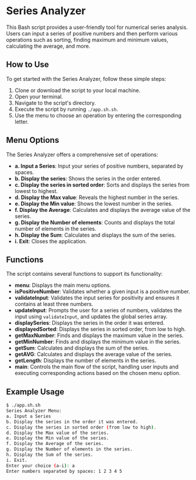 # Series Analyzer

This Bash script provides a user-friendly tool for numerical series analysis. Users can input a series of positive numbers and then perform various operations such as sorting, finding maximum and minimum values, calculating the average, and more.

## How to Use

To get started with the Series Analyzer, follow these simple steps:

1. Clone or download the script to your local machine.
2. Open your terminal.
3. Navigate to the script's directory.
4. Execute the script by running `./app.sh.sh`.
5. Use the menu to choose an operation by entering the corresponding letter.

## Menu Options

The Series Analyzer offers a comprehensive set of operations:

- **a. Input a Series**: Input your series of positive numbers, separated by spaces.
- **b. Display the series**: Shows the series in the order entered.
- **c. Display the series in sorted order**: Sorts and displays the series from lowest to highest.
- **d. Display the Max value**: Reveals the highest number in the series.
- **e. Display the Min value**: Shows the lowest number in the series.
- **f. Display the Average**: Calculates and displays the average value of the series.
- **g. Display the Number of elements**: Counts and displays the total number of elements in the series.
- **h. Display the Sum**: Calculates and displays the sum of the series.
- **i. Exit**: Closes the application.

## Functions

The script contains several functions to support its functionality:

- **menu**: Displays the main menu options.
- **isPositiveNumber**: Validates whether a given input is a positive number.
- **validateInput**: Validates the input series for positivity and ensures it contains at least three numbers.
- **updateInput**: Prompts the user for a series of numbers, validates the input using `validateInput`, and updates the global series array.
- **displaySeries**: Displays the series in the order it was entered.
- **displayedSorted**: Displays the series in sorted order, from low to high.
- **getMaxNumber**: Finds and displays the maximum value in the series.
- **getMinNumber**: Finds and displays the minimum value in the series.
- **getSum**: Calculates and displays the sum of the series.
- **getAVG**: Calculates and displays the average value of the series.
- **getLength**: Displays the number of elements in the series.
- **main**: Controls the main flow of the script, handling user inputs and executing corresponding actions based on the chosen menu option.

## Example Usage

```bash
$ ./app.sh.sh
Series Analyzer Menu:
a. Input a Series
b. Display the series in the order it was entered.
c. Display the series in sorted order (from low to high).
d. Display the Max value of the series.
e. Display the Min value of the series.
f. Display the Average of the series.
g. Display the Number of elements in the series.
h. Display the Sum of the series.
i. Exit.
Enter your choice (a-i): a
Enter numbers separated by spaces: 1 2 3 4 5
